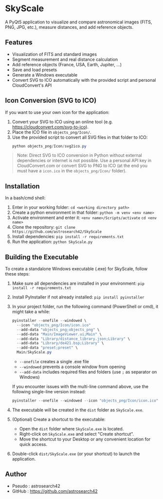 # SkyScale

A PyQt5 application to visualize and compare astronomical images (FITS, PNG, JPG, etc.), measure distances, and add reference objects.

## Features
- Visualization of FITS and standard images
- Segment measurement and real distance calculation
- Add reference objects (France, USA, Earth, Jupiter, ...)
- Save and load presets
- Generate a Windows executable
- Convert SVG to ICO automatically with the provided script and personal CloudConvert's API 

## Icon Conversion (SVG to ICO)
If you want to use your own icon for the application:

1. Convert your SVG to ICO using an online tool (e.g. https://cloudconvert.com/svg-to-ico).
2. Place the ICO file in `objects_png/Icon/`.
3. Use the provided script to convert all SVG files in that folder to ICO:
   ```powershell
   python objects_png/Icon/svg2ico.py
   ```
   
> Note: Direct SVG to ICO conversion in Python without external dependencies or internet is not possible. Use a personal API key in CloudConvert.com or convert SVG to PNG to ICO (at the end you must have a `icon.ico` in the `objects_png/Icon/` folder).

## Installation 
In a bash/cmd shell:
1. Enter in your working folder:
   `cd <working directory path>`
1. Create a python environment in that folder:
   `python -m venv <env name>`
2. Activate environment and enter it:
   `<env name>/Scripts/activate`
   `cd <env name>`
2. Clone the repository:
   `git clone https://github.com/astrosearch42/SkyScale`
3. Install dependencies:
   `pip install -r requirements.txt`
4. Run the application:
   `python SkyScale.py`


## Building the Executable
To create a standalone Windows executable (.exe) for SkyScale, follow these steps:
1. Make sure all dependencies are installed in your environment:
   `pip install -r requirements.txt`
2. Install PyInstaller if not already installed:
   `pip install pyinstaller`
3. In your project folder, run the following command (PowerShell or cmd), it might take a while:
   ```powershell
   pyinstaller --onefile --windowed \
     --icon "objects_png/Icon/icon.ico" 
     --add-data "objects_png;objects_png" \
     --add-data "Main/ImageViewer.ui;Main" \
     --add-data "Library/distance_library.json;Library" \
     --add-data "Library/de421.bsp;Library" \
     --add-data "preset;preset" \
     Main/SkyScale.py
   ```
   - `--onefile` creates a single .exe file
   - `--windowed` prevents a console window from opening
   - `--add-data` includes required files and folders (use `;` as separator on Windows)

   If you encounter issues with the multi-line command above, use the following single-line version instead:

   ```powershell
   pyinstaller --onefile --windowed --icon "objects_png/Icon/icon.ico" --add-data "objects_png;objects_png" --add-data "Main/ImageViewer.ui;Main" --add-data "Library/distance_library.json;Library" --add-data "Library/de421.bsp;Library" --add-data "preset;preset" Main/SkyScale.py
   ```

4. The executable will be created in the `dist` folder as `SkyScale.exe`.

5. (Optional) Create a shortcut to the executable:
   - Open the `dist` folder where `SkyScale.exe` is located.
   - Right-click on `SkyScale.exe` and select "Create shortcut".
   - Move the shortcut to your Desktop or any convenient location for quick access.

6. Double-click `dist/SkyScale.exe` (or your shortcut) to launch the application.

## Author
- Pseudo : astrosearch42 
- GitHub : https://github.com/astrosearch42
